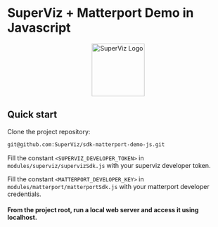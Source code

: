 # SuperViz + Matterport Demo in Javascript

<p align="center">
   <a href="https://superviz.com/" target="blank"><img src="https://avatars.githubusercontent.com/u/56120553?s=200&v=4" width="120" alt="SuperViz Logo" /></a>
</p>

## Quick start

Clone the project repository:

```bash
git@github.com:SuperViz/sdk-matterport-demo-js.git
```

Fill the constant ```<SUPERVIZ_DEVELOPER_TOKEN>``` in ```modules/superviz/supervizSdk.js``` with your superviz developer token.

Fill the constant ```<MATTERPORT_DEVELOPER_KEY>``` in ```modules/matterport/matterportSdk.js``` with your matterport developer credentials.


#### From the project root, run a local web server and access it using localhost.
